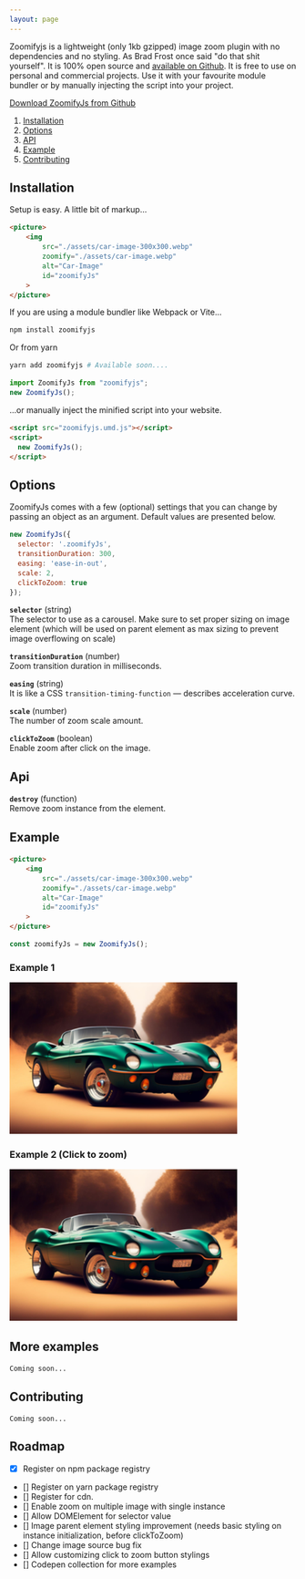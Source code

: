 ```yaml
---
layout: page
---
```


Zoomifyjs is a lightweight (only 1kb gzipped) image zoom plugin with no dependencies and no styling. As Brad Frost once said "do that shit yourself". It is 100% open source and [available on Github](https://github.com/mrazinshaikh/zoomifyjs). It is free to use on personal and commercial projects. Use it with your favourite module bundler or by manually injecting the script into your project.

<a href="https://github.com/mrazinshaikh/zoomifyjs/releases" class="btn">Download ZoomifyJs from Github</a>

1. [Installation](#installation)
2. [Options](#options)
3. [API](#api)
4. [Example](#example)
5. [Contributing](#contributing)

## Installation

Setup is easy. A little bit of markup...

```html
<picture>
    <img 
        src="./assets/car-image-300x300.webp"
        zoomify="./assets/car-image.webp"
        alt="Car-Image"
        id="zoomifyJs"
    >
</picture>
```

If you are using a module bundler like Webpack or Vite...

```bash
npm install zoomifyjs
```
Or from yarn
 
```bash
yarn add zoomifyjs # Available soon....
```

```js
import ZoomifyJs from "zoomifyjs";
new ZoomifyJs();
```

...or manually inject the minified script into your website.

```html
<script src="zoomifyjs.umd.js"></script>
<script>
  new ZoomifyJs();
</script>
```

## Options

ZoomifyJs comes with a few (optional) settings that you can change by passing an object as an argument. Default values are presented below.

```js
new ZoomifyJs({
  selector: '.zoomifyJs',
  transitionDuration: 300,
  easing: 'ease-in-out',
  scale: 2,
  clickToZoom: true
});
```

**`selector`** (string)  
The selector to use as a carousel. Make sure to set proper sizing on image element (which will be used on parent element as max sizing to prevent image overflowing on scale)

**`transitionDuration`** (number)  
Zoom transition duration in milliseconds.

**`easing`** (string)  
It is like a CSS `transition-timing-function` — describes acceleration curve.

**`scale`** (number)  
The number of zoom scale amount.

**`clickToZoom`** (boolean)  
Enable zoom after click on the image.

## Api

**`destroy`** (function)  
Remove zoom instance from the element.

## Example

```html
<picture>
    <img 
        src="./assets/car-image-300x300.webp"
        zoomify="./assets/car-image.webp"
        alt="Car-Image"
        id="zoomifyJs"
    >
</picture>
```

```js
const zoomifyJs = new ZoomifyJs();
```
### Example 1

<picture class="image-container">
    <img 
        src="./assets/car-image-300x300.webp"
        zoomify="./assets/car-image.webp"
        alt="Car-Image"
        class="zoomifyJs"
        width="400"
        height="266"
        loading="lazy"
    >
</picture>

<style>
  .zoomifyJs {
    width: 400px;
  }
</style>

<script>
  const zoomifyJs = new ZoomifyJs();
</script>

### Example 2 (Click to zoom)

<picture class="image-container">
    <img 
        src="./assets/car-image-300x300.webp"
        zoomify="./assets/car-image.webp"
        alt="Car-Image"
        class="zoomifyJs-click-to-zoom"
        width="400"
        height="266"
        loading="lazy"
    >
</picture>

<script>
  const zoomifyJs2 = new ZoomifyJs({selector: '.zoomifyJs-click-to-zoom', clickToZoom: true});
</script>

<style>
  .image-container:has(.zoomifyJs-click-to-zoom) {
    display: block;
    max-width: 400px;
  }
  .zoomifyJs-click-to-zoom{
    width: 400px;
  }
</style>

## More examples

```
Coming soon...
```

## Contributing

```
Coming soon...
```

## Roadmap

- [x] Register on npm package registry 
- [] Register on yarn package registry 
- [] Register for cdn.
- [] Enable zoom on multiple image with single instance  
- [] Allow DOMElement for selector value
- [] Image parent element styling improvement (needs basic styling on instance initialization, before clickToZoom)
- [] Change image source bug fix
- [] Allow customizing click to zoom button stylings
- [] Codepen collection for more examples